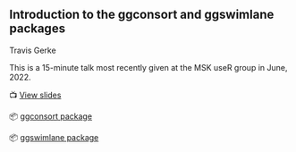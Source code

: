 ## Introduction to the ggconsort and ggswimlane packages

[slides]: https://tgerke.github.io/msk-useR-2022-06/
[package1]: https://tgerke.github.io/ggconsort/
[package2]: https://tgerke.github.io/ggswimlane/

Travis Gerke

This is a 15-minute talk most recently given at the MSK useR group in June, 2022.

&#x1F4FA; [View slides][slides]

&#x1f4e6; [ggconsort package][package1]

&#x1f4e6; [ggswimlane package][package2]
